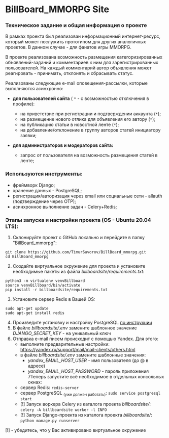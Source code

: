# BillBoard_MMORPG Site
### Техническое задание и общая информация о проекте
В рамках проекта был реализован информационный интернет-ресурс, который может послужить прототипом для других аналогичных проектов. В данном случае  - для фанатов игры MMORPG.

В проекте реализована возможность размещения категоризированных объявлений-заданий и комментариев к ним для зарегистрированных пользователей. На каждый комментарий автор объявления может реагировать - принимать, отклонять и сбрасывать статус.

Реализованы следующие e-mail оповещения-рассылки, которые выполняются асинхронно:

 - **для пользователей сайта** ( `*` - с возможностью отключения в профиле):
	 - на приветствие при регистрации и подтверждении аккаунта (`*`);
	 - на размещение нового отлика для объявления его автору (`*`);
	 - на публикацию статьи в новостной ленте (`*`);
     - на добавление/отклонение в группу авторов статей инициатору заявки;
  
 - **для администраторов и модераторов сайта:**
   	 - запрос от пользователя на возможность размещения статей в ленте;

### Используются инструменты:
-   фреймворк Django;
-   хранение данных -  PostgreSQL;
-   регистрация/авторизация через email или социальные сети - allauth (подтверждение через OTP);
-   асинхронное выполнение задач - Celery+Redis;

### Этапы запуска и настройки проекта (OS -  Ubuntu 20.04 LTS):

 1. Склонируйте проект с GitHub локально и перейдите в папку "BillBoard_mmorpg":
```
git clone https://github.com/TimurSuvorov/BillBoard_mmorpg.git 
cd BillBoard_mmorpg
```
 2. Создайте виртуальное окружение для проекта и установите необходимые пакеты из файла *billboardsite/requirements.txt*:
```
python3 -m virtualenv venvBillboard
source venvBillboard/bin/activate
pip install -r billboardsite/requirements.txt
```
 3. Установите сервер Redis в Вашей OS:
```
sudo apt-get update
sudo apt-get install redis
```
 4. Произведите установку и настройку PostgreSQL [по инструкции](https://github.com/TimurSuvorov/BillBoard_mmorpg/blob/master/README_PostgreSQL.md)
 5. В файле *billboardsite/.env* замените шаблонное значение *DJANGO_SECRET_KEY*  - на уникальный ключ
 6. Отправка e-mail писем происходит с помощью Yandex. Для этого:
     - выполните предварительные настройки: https://yandex.ru/support/mail/mail-clients/others.html
     - в файле *billboardsite/.env* замените шаблонные значения:
       - *yandex_EMAIL_HOST_USER*  - имя пользователя (до @ в адресе)
       - *yandex_EMAIL_HOST_PASSWORD* - пароль приложения
7Теперь запустите всё необходимое в отдельных консольных окнах:
	 - сервер Redis: ```redis-server```
	 - сервер PostgreSQL <sub>(уже должен работать)</sub>: ```sudo service postgresql start```
	 - [!] Запуск воркера Celery из каталога проекта *billboardsite/*: ```celery -A billboardsite worker -l INFO```
	 - [!] Запуск Django-проекта из каталога проекта *billboardsite/*: ```python manage.py runserver```
   
[!] - убедитесь, что у Вас активировано виртуальное окружение
